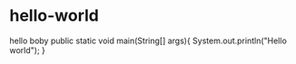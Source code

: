 # hello-world
hello boby
public static void main(String[] args){
  System.out.println("Hello world");
}
